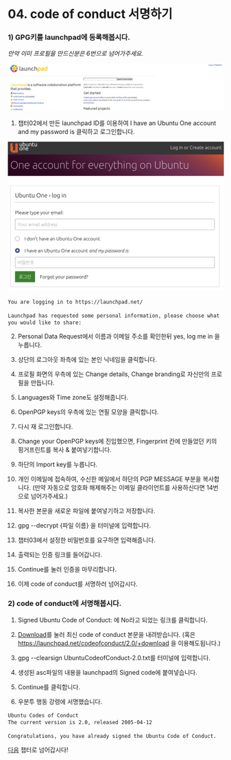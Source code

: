 # 04. code of conduct 서명하기

### 1) GPG키를 launchpad에 등록해봅시다.

*만약 이미 프로필을 만드신분은 6번으로 넘어가주세요.*

![alt tag](media/launchpad.PNG)

1) 챕터02에서 만든 launchpad ID를 이용하여 I have an Ubuntu One account and my password is 클릭하고 로그인합니다.

![alt tag](media/ubuntu_one_sign_in.png)

```text
You are logging in to https://launchpad.net/

Launchpad has requested some personal information, please choose what you would like to share:
```

2) Personal Data Request에서 이름과 이메일 주소를 확인한뒤 yes, log me in 을 누릅니다.

3) 상단의 로그아웃 좌측에 있는 본인 닉네임을 클릭합니다.

4) 프로필 화면의 우측에 있는 Change details, Change branding로 자신만의 프로필을 만듭니다.

5) Languages와 Time zone도 설정해줍니다.

6) OpenPGP keys의 우측에 있는 연필 모양을 클릭합니다.

7) 다시 재 로그인합니다.

8) Change your OpenPGP keys에 진입했으면, Fingerprint 칸에 만들었던 키의 핑거프린트를 복사 & 붙여넣기합니다.

9) 하단의 Import key를 누릅니다.

10)  개인 이메일에 접속하여, 수신한 메일에서 하단의 PGP MESSAGE 부분을 복사합니다. (만약 자동으로 암호화 해제해주는 이메일 클라이언트를 사용하신다면 14번으로 넘어가주세요.)

11) 복사한 본문을 새로운 파일에 붙여넣기하고 저장합니다.

12) gpg --decrypt {파일 이름} 을 터미널에 입력합니다.

13) 챕터03에서 설정한 비밀번호를 요구하면 입력해줍니다.

14) 출력되는 인증 링크를 들어갑니다.

15) Continue를 눌러 인증을 마무리합니다.

16) 이제 code of conduct를 서명하러 넘어갑시다.

### 2) code of conduct에 서명해봅시다.

1) Signed Ubuntu Code of Conduct: 에 No라고 되었는 링크를 클릭합니다.

2) [Download](https://launchpad.net/codeofconduct/2.0/+download)를 눌러 최신 code of conduct 본문을 내려받습니다. (혹은 https://launchpad.net/codeofconduct/2.0/+download 을 이용해도됩니다.)

3) gpg --clearsign UbuntuCodeofConduct-2.0.txt를 터미널에 입력합니다.

4) 생성된 asc파일의 내용을 launchpad의 Signed code에 붙여넣습니다.

5) Continue를 클릭합니다.

6) 우분투 행동 강령에 서명했습니다.

```text
Ubuntu Codes of Conduct
The current version is 2.0, released 2005-04-12

Congratulations, you have already signed the Ubuntu Code of Conduct.
```


[다음](05.%ED%8C%80%EA%B0%80%EC%9E%85%ED%95%98%EA%B8%B0.md) 챕터로 넘어갑시다!
